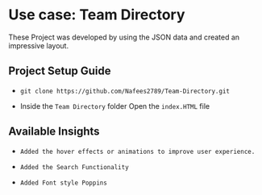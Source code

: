 # Use case: Team Directory

These Project was developed by using the JSON data and created an impressive layout.

## Project Setup Guide

- `git clone https://github.com/Nafees2789/Team-Directory.git `

- Inside the `Team Directory` folder Open the `index.HTML` file

## Available Insights

- `Added the hover effects or animations to improve user experience.`

- `Added the Search Functionality`

- `Added Font style Poppins`
